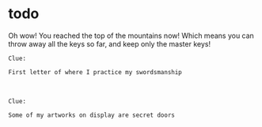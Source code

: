# todo

Oh wow! You reached the top of the mountains now!
Which means you can throw away all the keys so far,
and keep only the master keys!

```
Clue:

First letter of where I practice my swordsmanship
```

<br>

```
Clue:

Some of my artworks on display are secret doors
```
